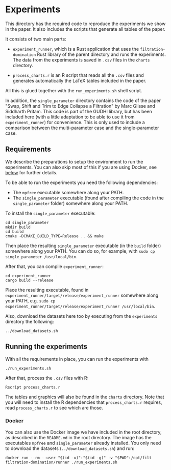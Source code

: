 # Experiments

This directory has the required code to reproduce the experiments we show in the
paper. It also includes the scripts that generate all tables of the paper.

It consists of two main parts:
- `experiment_runner`, which is a Rust application that uses the
  `filtration-domination` Rust library of the parent directory and runs the
  experiments. The data from the experiments is saved in `.csv` files in the
  `charts` directory.

- `process_charts.r` is an R script that reads all the `.csv` files and generates
  automatically the LaTeX tables included in the paper.

All this is glued together with the `run_experiments.sh` shell script.
  
In addition, the `single_parameter` directory contains the code of the paper
"Swap, Shift and Trim to Edge Collapse a Filtration" by Marc Glisse and
Siddharth Pritam. This code is part of the GUDHI library, but has been included
here (with a little adaptation to be able to use it from `experiment_runner`) for
convenience. This is only used to include a comparison between the
multi-parameter case and the single-parameter case.

## Requirements

We describe the preparations to setup the environment to run the experiments.
You can also skip most of this if you are using Docker, see [below](#Docker) for
further details.

To be able to run the experiments you need the following dependencies:
- The `mpfree` executable somewhere along your PATH.
- The `single_parameter` executable (found after compiling the code in the `single_parameter` folder) somewhere along your PATH.

To install the `single_parameter` executable:

``` shell
cd single_parameter
mkdir build
cd build
cmake -DCMAKE_BUILD_TYPE=Release .. && make
```
Then place the resulting `single_parameter` executable (in the `build` folder) somewhere
along your PATH. You can do so, for example, with `sudo cp single_parameter
/usr/local/bin`.

After that, you can compile `experiment_runner`:

``` shell
cd experiment_runner
cargo build --release
```

Place the resulting executable, found in
`experiment_runner/target/release/experiment_runner` somewhere along your PATH,
e.g. `sudo cp experiment_runner/target/release/experiment_runner /usr/local/bin`.

Also, download the datasets here too by executing from the `experiments` directory the following:

``` shell
../download_datasets.sh
```

## Running the experiments

With all the requirements in place, you can run the experiments with

``` shell
./run_experiments.sh
```

After that, process the `.csv` files with R:

``` shell
Rscript process_charts.r
```

The tables and graphics will also be found in the `charts` directory.  Note that
you will need to install the R dependencies that `process_charts.r` requires,
read `process_charts.r` to see which are those.

### Docker

You can also use the Docker image we have included in the root directory, as
described in the `README.md` in the root directory. The image has the
executables `mpfree` and `single_parameter` already installed. You only need to
download the datasets (`../download_datasets.sh`) and run:

``` shell
docker run --rm --user "$(id -u)":"$(id -g)" -v "$PWD":/opt/filt filtration-domination/runner ./run_experiments.sh
```
